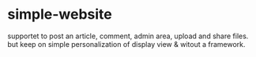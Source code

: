 # simple-website
supportet to post an article, comment, admin area, upload and share files. but keep on simple personalization of display view & witout a framework.
